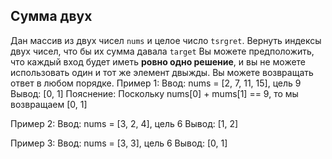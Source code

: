 ## Сумма двух
Дан массив из двух чисел `nums` и целое число `tsrgret`. Вернуть индексы двух чисел, что бы их сумма давала `target`
Вы можете предположить, что каждый вход будет иметь __ровно одно решение__, и вы не можете использовать один и тот же элемент двыжды.
Вы можете возвращать ответ в любом порядке. 
Пример 1:
Ввод: nums = [2, 7, 11, 15], цель 9
Вывод: [0, 1]
Пояснение: Поскольку nums[0] + mums[1] == 9, то мы возвращаем [0, 1]

Пример 2:
Ввод: nums = [3, 2, 4], цель 6
Вывод: [1, 2]

Пример 3:
Ввод: nums = [3, 3], цель 6
Вывод: [0, 1]